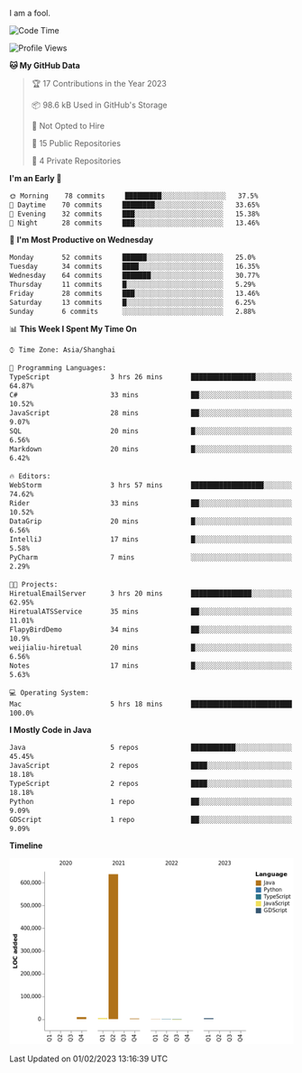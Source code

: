 I am a fool.

<!--START_SECTION:waka-->
![Code Time](http://img.shields.io/badge/Code%20Time-15%20hrs%2017%20mins-blue)

![Profile Views](http://img.shields.io/badge/Profile%20Views-144-blue)

**🐱 My GitHub Data** 

> 🏆 17 Contributions in the Year 2023
 > 
> 📦 98.6 kB Used in GitHub's Storage 
 > 
> 🚫 Not Opted to Hire
 > 
> 📜 15 Public Repositories 
 > 
> 🔑 4 Private Repositories  
 > 
**I'm an Early 🐤** 

```text
🌞 Morning    78 commits     █████████░░░░░░░░░░░░░░░░   37.5% 
🌆 Daytime    70 commits     ████████░░░░░░░░░░░░░░░░░   33.65% 
🌃 Evening    32 commits     ███░░░░░░░░░░░░░░░░░░░░░░   15.38% 
🌙 Night      28 commits     ███░░░░░░░░░░░░░░░░░░░░░░   13.46%

```
📅 **I'm Most Productive on Wednesday** 

```text
Monday       52 commits     ██████░░░░░░░░░░░░░░░░░░░   25.0% 
Tuesday      34 commits     ████░░░░░░░░░░░░░░░░░░░░░   16.35% 
Wednesday    64 commits     ███████░░░░░░░░░░░░░░░░░░   30.77% 
Thursday     11 commits     █░░░░░░░░░░░░░░░░░░░░░░░░   5.29% 
Friday       28 commits     ███░░░░░░░░░░░░░░░░░░░░░░   13.46% 
Saturday     13 commits     █░░░░░░░░░░░░░░░░░░░░░░░░   6.25% 
Sunday       6 commits      ░░░░░░░░░░░░░░░░░░░░░░░░░   2.88%

```


📊 **This Week I Spent My Time On** 

```text
⌚︎ Time Zone: Asia/Shanghai

💬 Programming Languages: 
TypeScript               3 hrs 26 mins       ████████████████░░░░░░░░░   64.87% 
C#                       33 mins             ██░░░░░░░░░░░░░░░░░░░░░░░   10.52% 
JavaScript               28 mins             ██░░░░░░░░░░░░░░░░░░░░░░░   9.07% 
SQL                      20 mins             █░░░░░░░░░░░░░░░░░░░░░░░░   6.56% 
Markdown                 20 mins             █░░░░░░░░░░░░░░░░░░░░░░░░   6.42%

🔥 Editors: 
WebStorm                 3 hrs 57 mins       ██████████████████░░░░░░░   74.62% 
Rider                    33 mins             ██░░░░░░░░░░░░░░░░░░░░░░░   10.52% 
DataGrip                 20 mins             █░░░░░░░░░░░░░░░░░░░░░░░░   6.56% 
IntelliJ                 17 mins             █░░░░░░░░░░░░░░░░░░░░░░░░   5.58% 
PyCharm                  7 mins              ░░░░░░░░░░░░░░░░░░░░░░░░░   2.29%

🐱‍💻 Projects: 
HiretualEmailServer      3 hrs 20 mins       ███████████████░░░░░░░░░░   62.95% 
HiretualATSService       35 mins             ██░░░░░░░░░░░░░░░░░░░░░░░   11.01% 
FlapyBirdDemo            34 mins             ██░░░░░░░░░░░░░░░░░░░░░░░   10.9% 
weijialiu-hiretual       20 mins             █░░░░░░░░░░░░░░░░░░░░░░░░   6.56% 
Notes                    17 mins             █░░░░░░░░░░░░░░░░░░░░░░░░   5.63%

💻 Operating System: 
Mac                      5 hrs 18 mins       █████████████████████████   100.0%

```

**I Mostly Code in Java** 

```text
Java                     5 repos             ███████████░░░░░░░░░░░░░░   45.45% 
JavaScript               2 repos             ████░░░░░░░░░░░░░░░░░░░░░   18.18% 
TypeScript               2 repos             ████░░░░░░░░░░░░░░░░░░░░░   18.18% 
Python                   1 repo              ██░░░░░░░░░░░░░░░░░░░░░░░   9.09% 
GDScript                 1 repo              ██░░░░░░░░░░░░░░░░░░░░░░░   9.09%

```


**Timeline**

![Chart not found](https://raw.githubusercontent.com/VeejaLiu/VeejaLiu/master/charts/bar_graph.png) 


 Last Updated on 01/02/2023 13:16:39 UTC
<!--END_SECTION:waka-->
